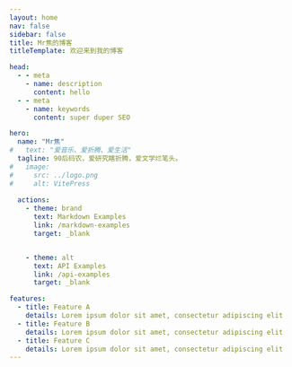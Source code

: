 ```yaml
---
layout: home
nav: false
sidebar: false
title: Mr焦的博客
titleTemplate: 欢迎来到我的博客

head:
  - - meta
    - name: description
      content: hello
  - - meta
    - name: keywords
      content: super duper SEO

hero:
  name: "Mr焦"
#   text: "爱音乐、爱折腾、爱生活"
  tagline: 90后码农，爱研究瞎折腾，爱文学烂笔头。
#   image:
#     src: ../logo.png 
#     alt: VitePress 
    
  actions:
    - theme: brand
      text: Markdown Examples
      link: /markdown-examples
      target: _blank


    - theme: alt
      text: API Examples
      link: /api-examples
      target: _blank

features:
  - title: Feature A
    details: Lorem ipsum dolor sit amet, consectetur adipiscing elit
  - title: Feature B
    details: Lorem ipsum dolor sit amet, consectetur adipiscing elit
  - title: Feature C
    details: Lorem ipsum dolor sit amet, consectetur adipiscing elit
---
```


<!-- <script setup>
import IndexPage from '../scr/page/index/IndexPage.vue';
</script>

<IndexPage/> -->
